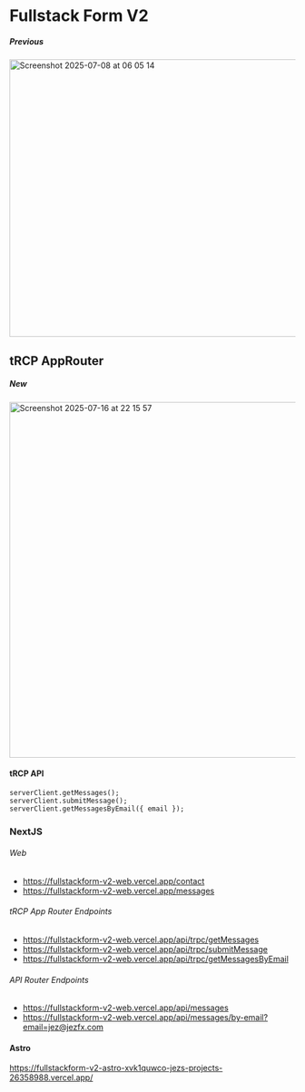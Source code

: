# Fullstack Form V2

##### Previous 
<img width="825" height="489" alt="Screenshot 2025-07-08 at 06 05 14" src="https://github.com/user-attachments/assets/36b46b44-af89-4be2-921e-6d81828a5f69" />

## tRCP AppRouter 

##### New 
<img width="990" height="627" alt="Screenshot 2025-07-16 at 22 15 57" src="https://github.com/user-attachments/assets/c931a2a5-bbd6-4000-adb6-8f54d659cda3" />


#### tRCP API
```
serverClient.getMessages();
serverClient.submitMessage();
serverClient.getMessagesByEmail({ email });
```

### NextJS 

###### Web
- https://fullstackform-v2-web.vercel.app/contact
- https://fullstackform-v2-web.vercel.app/messages

###### tRCP App Router Endpoints
- https://fullstackform-v2-web.vercel.app/api/trpc/getMessages
- https://fullstackform-v2-web.vercel.app/api/trpc/submitMessage
- https://fullstackform-v2-web.vercel.app/api/trpc/getMessagesByEmail

###### API Router Endpoints
- https://fullstackform-v2-web.vercel.app/api/messages
- https://fullstackform-v2-web.vercel.app/api/messages/by-email?email=jez@jezfx.com




#### Astro 
https://fullstackform-v2-astro-xvk1quwco-jezs-projects-26358988.vercel.app/



